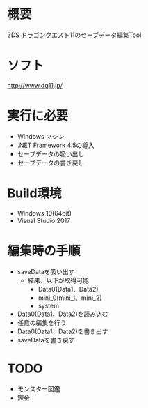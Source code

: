 # 概要
3DS ドラゴンクエスト11のセーブデータ編集Tool

# ソフト
http://www.dq11.jp/

# 実行に必要
* Windows マシン
* .NET Framework 4.5の導入
* セーブデータの吸い出し
* セーブデータの書き戻し

# Build環境
* Windows 10(64bit)
* Visual Studio 2017

# 編集時の手順
* saveDataを吸い出す
   * 結果、以下が取得可能
      * Data0(Data1、Data2)
      * mini_0(mini_1、mini_2)
      * system
* Data0(Data1、Data2)を読み込む
* 任意の編集を行う
* Data0(Data1、Data2)を書き出す
* saveDataを書き戻す

# TODO
* モンスター図鑑
* 錬金
